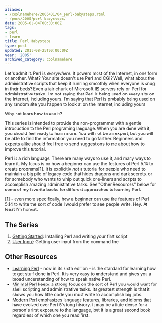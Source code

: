 ```yaml
---
aliases:
- /coolnamehere/2005/01/04_perl-babysteps.html
- /post/2005/perl-babysteps/
date: 2005-01-04T00:00:00Z
tags:
- perl
- learn
title: Perl Babysteps
type: post
updated: 2011-08-25T00:00:00Z
year: '2005'
archived_category: coolnamehere
---
```


Let's admit it. Perl is *everywhere*. It powers most of the Internet, in 
one form or another. What? Your site doesn't use Perl and CGI?  Well, what 
about the administrative scripts that keep it running smoothly when 
everyone is snug in their beds? Even a fair chunk of Microsoft IIS servers 
rely on Perl for administrative tasks. I'm not saying that Perl is being 
used on every site on the Internet, including yours.  I'm saying that Perl 
is probably being used on any random site you happen to look at on the 
Internet, including yours.
<!--more-->

Why not learn how to use it?

[me]: /post/2001/about-brian/

This series is intended to provide the non-programmer with a gentle
introduction to the Perl programing language. When you are done with it,
you should feel ready to learn more. You will not be an expert, but
you will be able to find the information you need to go farther.
Beginners and experts alike should feel free to send suggestions to
[me][] about how to improve this tutorial.

Perl is a rich language. There are many ways to use it, and many ways
to learn it. My focus is on how a beginner can use the features of
Perl 5.14 to create programs[1]. It is explicitly *not* a tutorial
for people who need to maintain a big pile of legacy code that hides
dragons and dark secrets, or for somebody who wants to whip out quick
one-liners and scripts to accomplish amazing administrative tasks.
See "Other Resources" below for some of my favorite books for different
approaches to learning Perl.

[1] - even more specifically, how a beginner can use the features of
Perl 5.14 to write the sort of code I would prefer to see people write.
Hey. At least I'm honest.

## The Series

[Getting Started]: /post/2005/01-getting-started/
[User Input]: /post/2009/02-user-input/

1. [Getting Started][]: Installing Perl and writing your first script
2. [User Input][]: Getting user input from the command line

## Other Resources

[Learning Perl]: http://oreilly.com/catalog/9781449303587/
[Minimal Perl]: http://manning.com/maher/
[Modern Perl]: http://onyxneon.com/books/modern_perl/

* [Learning Perl][] - now in its sixth edition - is the standard for
  learning how to get stuff done in Perl. It is very easy to understand
  and gives you a broad understanding of how to speak native Perl.
* [Minimal Perl][] keeps a strong focus on the sort of Perl you would
  want for shell scripting and administrative tasks. Its greatest
  strength is that it shows you how little code you must write to
  accomplish big jobs.
* [Modern Perl][] emphasizes language features, libraries, and idioms 
  that have evolved over Perl 5's long history. It may
  be a little dense for a person's first exposure to the language, but
  it is a great second book regardless of which one you read first.

